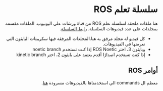 # <div dir='rtl'>سلسلة تعلم ROS</div>


<div dir='rtl'>هنا ملفات ملحقة لسلسلة تعلم ROS من قناة ورشات على اليوتيوب. الملفات
 مقسمة بمجلدات على عدد فيديوهات السلسلة.
<a href="https://www.youtube.com/playlist?list=PLoGH52eUIHsfz-cz48haqCCMOpMpZyUtq"> رابط السلسلة</a>.

</div>



<div dir='rtl'>
<ul>
<li>
كل فيديو له مجلد مرفق به هنا.المجلدات المرفقة فيها سكريبتات البايثون التي نعرضها في الفيديوهات. 
</li>

<li>
وبايثون 3، اختر ROS Noetic إذا كنت تستخدم
noetic branch
</li>

<li>
إذا كنت تستخدم اصدارًا أقدم يعتمد على بايثون 2، اختر
kinetic branch
</li>

</ul>
</div>


## <div dir='rtl'>أوامر ROS</div>

<div dir='rtl'>
معظم ال commands الي استخدمناها بالفيديوهات مسرودة 
<a href="commands.md"> هنا</a>.
</div>

